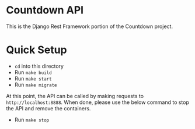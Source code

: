 # Countdown API

This is the Django Rest Framework portion of the Countdown project.

# Quick Setup

 - `cd` into this directory
 - Run `make build`
 - Run `make start`
 - Run `make migrate`

At this point, the API can be called by making requests to `http://localhost:8888`. When done, please use the below command to stop the API and remove the containers.

 - Run `make stop`
